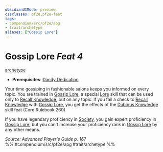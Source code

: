 ```yaml
---
obsidianUIMode: preview
cssclasses: pf2e,pf2e-feat
tags:
- compendium/src/pf2e/apg
- trait/archetype
aliases: ["Gossip Lore"]
---
```

# Gossip Lore  *Feat 4*  
[archetype](rules/traits/archetype.md "Archetype Feat Trait")  

- **Prerequisites**: [Dandy Dedication](compendium/feats/dandy-dedication-apg.md)

Your time gossiping in fashionable salons keeps you informed on every topic. You are trained in [Gossip Lore](compendium/skills.md#Lore), a special [Lore](compendium/skills.md#Lore) skill that can be used only to [Recall Knowledge](rules/actions/recall-knowledge.md), but on any topic. If you fail a check to [Recall Knowledge](rules/actions/recall-knowledge.md) with [Gossip Lore](compendium/skills.md#Lore), you get the effects of the [Dubious Knowledge](compendium/feats/dubious-knowledge.md) skill feat (Core Rulebook 260)

If you have legendary proficiency in [Society](compendium/skills.md#Society), you gain expert proficiency in [Gossip Lore](compendium/skills.md#Lore), but you can't increase your proficiency rank in [Gossip Lore](compendium/skills.md#Lore) by any other means.

*Source: Advanced Player's Guide p. 167*  
%% #compendium/src/pf2e/apg #trait/archetype %%